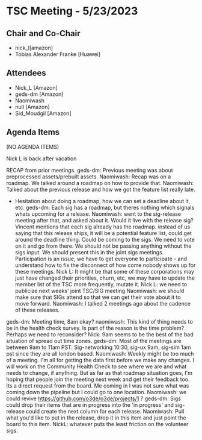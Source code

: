# TSC Meeting - 5/23/2023

## Chair and Co-Chair
* nick_l[amazon] 
* Tobias Alexander Franke [Huawei]

## Attendees
* Nick_L [Amazon]
* geds-dm [Amazon]
* Naomiwash
* null [Amazon]
* Sid_Moudgil [Amazon]

## Agenda Items
(NO AGENDA ITEMS)

Nick L is back after vacation

RECAP from prior meetings.
geds-dm: Previous meeting was about preprocessed assets/prebuilt assets.
Naomiwash: Recap was on a roadmap.  We talked around a roadmap on how to provide that.
Naomiwash: Talked about the previous release and how we got the feature list really late.  
  * Hesitation about doing a roadmap, how we can set a deadline about it, etc.
geds-dm: Each sig has a roadmap, but theres nothing which signals whats upcoming for a release.
Naomiwash: went to the sig-release meeting after that, and asked about it.  Would it live with the release sig?  Vincent mentions that each sig already has the roadmap.  instead of us saying that this release ships, it will be a potential feature list, could get around the deadline thing.  Could be coming to the sigs.  We need to vote on it and go from there.  We should not be passing anything without the sigs input.   We should present this in the joint sigs meetings.  Participation is an issue, we have to get everyone to participate - and understand how to fix the disconnect of how come nobody shows up for these meetings.
Nick L: It might be that some of these corporations may just have changed their priorities, churn, etc,
 we may have to update the member list of the TSC more frequently, mutate it.
Nick L: we need to publicize next weeks' joint TSC/SIG meeting
Naomiwash:  we should make sure that SIGs attend so that we can get their vote about it to move forward.
Naomiwash:  I talked 2 meetings ago about the cadence of these releases.

geds-dm:  Meeting time, 8am okay?
naomiwash:  This kind of thing needs to be in the health check survey.  Is part of the reason is the time problem?  Perhaps we need to reconsider?
Nick: 9am seems to be the best of the bad situation of spread out time zones.
geds-dm: Most of the meetings are between 9am to 11am PST.   Sig-networking 10:30, sig-ux 9am, sig-sim 1am pst since they are all london based.
Naomiwash: Weekly might be too much of a meeting.  I'm all for getting the data first before we make any changes.  I will work on the Community Health Check to see where we are and what needs to change, if anything.  But as far as that roadmap situation goes, I'm hoping that people join the meeting next week and get their feedback too.  Its a direct request from the board.  Me coming in I was not sure what was coming down the pipeline but I could go to one location.
Naomiwash: we could revive https://github.com/o3de/o3de/projects/1 ?
geds-dm:  Sigs could drop their items that are in progress into the 'in progress' and sig-release could create the next column for each release.
Naomiwash:  Pull what you'd like to put in the release, drop it in this item and just point the board to this item.
NickL: whatever puts the least friction on the volunteer sigs.

